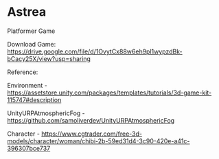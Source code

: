 # Astrea
Platformer Game

Download Game: https://drive.google.com/file/d/1OvytCx88w6eh9pl1wypzdBk-bCacy25X/view?usp=sharing

Reference:

  Environment - https://assetstore.unity.com/packages/templates/tutorials/3d-game-kit-115747#description
  
  UnityURPAtmosphericFog - https://github.com/samoliverdev/UnityURPAtmosphericFog
  
  Character - https://www.cgtrader.com/free-3d-models/character/woman/chibi-2b-59ed31d4-3c90-420e-a41c-396307bce737

